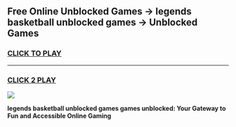 
## Free Online Unblocked Games → legends basketball unblocked games → Unblocked Games
<h3>
<a href="https://premium.freeplayer.one?title=legends_basketball_unblocked_games&ref=21F">CLICK TO PLAY</a></h3>
<hr>

<h3>
<a href="https://premium.freeplayer.one?title=legends_basketball_unblocked_games&ref=21F">CLICK 2 PLAY</a>
  
</h3>

<a href="https://premium.freeplayer.one?title=legends_basketball_unblocked_games&ref=21F/"><img src="https://clearcache.store/games.png"></a>


**legends basketball unblocked games games unblocked: Your Gateway to Fun and Accessible Online Gaming**
